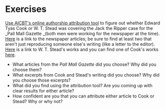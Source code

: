 # Exercises

[Use AICBT's online authorship attribution tool](http://aicbt.com/authorship-attribution/online-software/) to figure out whether Edward Tyas Cook or W. T. Stead was covering the Jack the Ripper case for the _Pall Mall Gazette _\(both men were working for the newspaper at the time\). [Here](http://www.casebook.org/press_reports/pall_mall_gazette/) is a link to the newspaper articles; be sure to find at least two that aren't just reproducing someone else's writing \(like a letter to the editor\). [Here](http://www.attackingthedevil.co.uk/steadworks/) is a link to W. T. Stead's works and you can find one of Cook's works [here](https://archive.org/stream/lifeofflorenceni01cookuoft/lifeofflorenceni01cookuoft_djvu.txt).

* What articles from the _Pall Mall Gazette_ did you choose? Why did you choose them?
* What excerpts from Cook and Stead's writing did you choose? Why did you choose those excerpts?
* What did you find using the attribution tool? Are you coming up with clear results for either article?
* How confident are you that you can attribute either article to Cook or Stead? Why or why not?

